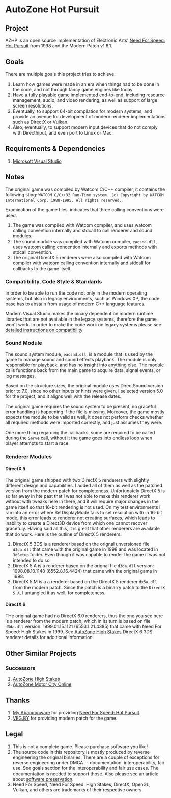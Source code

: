 # AutoZone Hot Pursuit

## Project
AZHP is an open source implementation of Electronic Arts' [Need For Speed: Hot Pursuit](https://en.wikipedia.org/wiki/Need_for_Speed_III:_Hot_Pursuit) from 1998 and the Modern Patch v1.6.1.

## Goals
There are multiple goals this project tries to achieve:
1. Learn how games were made in an era when things had to be done in the code, and not through fancy game engines like today.
2. Have a fully playable game implemented end-to-end, including resource management, audio, and video rendering, as well as support of large screen resolutions.
3. Eventually, to support 64-bit compilation for modern systems, and provide an avenue for development of modern renderer implementations such as DirectX or Vulkan.
4. Also, eventually, to support modern input devices that do not comply with DirectInput, and even port to Linux or Mac.

## Requirements & Dependencies
1. [Microsoft Visual Studio](https://visualstudio.microsoft.com/downloads/)

## Notes
The original game was compiled by Watcom C/C++ compiler, it contains the following sting: `WATCOM C/C++32 Run-Time system. (c) Copyright by WATCOM International Corp. 1988-1995. All rights reserved.`.

Examination of the game files, indicates that three calling conventions were used.
1. The game was compiled with Watcom compiler, and uses watcom calling convention internally and stdcall to call renderer and sound modules.
2. The sound module was compiled with Watcom compiler, `eacsnd.dll`, uses watcom calling concention internally and exports methods with stdcall convention.
3. The original DirectX 5 renderers were also compiled with Watcom compiler with watcom calling convention internally and stdcall for callbacks to the game itself.

### Compatibility, Code Style & Standards
In order to be able to run the code not only in the modern operating systems, but also in legacy environments, such as Windows XP, the code base has to abstain from usage of modern C++ language features.

Modern Visual Studio makes the binary dependent on modern runtime libraries that are not available in the legacy systems, therefore the game won't work. In order to make the code work on legacy systems please see [detailed instructions on compatibility](COMPATIBILITY.MD)

### Sound Module
The sound system module, `eacsnd.dll`, is a module that is used by the game to manage sound and sound effects playback. The module is only responsible for playback, and has no insight into anything else. The module calls functions back from the main game to acquire data, signal events, or log messages.

Based on the structure sizes, the original module uses DirectSound version prior to 7.0, since no other inputs or hints were given, I selected version 5.0 for the project, and it aligns well with the release dates.

The original game requires the sound system to be present, no graceful error handling is happening if the file is missing. Moreover, the game mostly expects the module to be valid as well, it does not perform checks whether all required methods were imported correctly, and just assumes they were.

One more thing regarding the callbacks, some are required to be called during the `Serve` call, without it the game goes into endless loop when player attempts to start a race.

### Renderer Modules
#### DirectX 5
The original game shipped with two DirectX 5 renderers with slightly different design and capabilities. I added all of them as well as the patched version from the modern patch for completeness. Unfortunately DirectX 5 is so far away in hte past that I was not able to make this renderer work without with tweaks here in there, and it will require major changes in the game itself so that 16-bit rendering is not used. On my test environments I ran into an error where SetDisplayMode fails to set resolution with in 16-bit mode, this error leads to renderer not creating surfaces, which leads to inability to create a Direct3D device from which one cannot recover gracefuly. Having said all this, it is great that other renderers are available that do work. Here is the outline of DirectX 5 renderers:

1. DirectX 5 3DS is a renderer based on the orignal unversioned file `d3da.dll` that came with the original game in 1998 and was located in `3dSetup` folder. Even though it was capable to render the game it was not intended to do so.
2. DirectX 5 A is a renderer based on the orignal file `d3da.dll` version: 1998.08.10.1148 (6552.8.16.4424) that came with the original game in 1998.
3. DirectX 5 M is a a renderer based on the DirectX 5 renderer `dx5a.dll` from the modern patch. Since the patch is a binarry patch to the `DirectX 5 A`, I untangled it as well, for completeness.
#### DirectX 6
THe original game had no DirectX 6.0 renderers, thus the one you see here is a renderer from the modern patch, which in its turn is based on file `d3da.dll` version: 1999.01.15.1121 (6553.1.21.4385) that came with Need For Speed: High Stakes in 1999. See [AutoZone High Stakes](https://github.com/americusmaximus/AZHS) DirectX 6 3DS renderer details for additional information.


## Other Similar Projects
### Successors
1. [AutoZone High Stakes](https://github.com/americusmaximus/AZHS)
2. [AutoZone Motor City Online](https://github.com/americusmaximus/AZMCO)

## Thanks
1. [My Abandonware](https://www.myabandonware.com/) for providing [Need For Speed: Hot Pursuit](https://www.myabandonware.com/game/need-for-speed-iii-hot-pursuit-a4b).
3. [VEG.BY](https://veg.by/en/projects/nfs3/) for providing modern patch for the game.

## Legal
1. This is not a complete game. Please purchase software you like!
2. The source code in this repository is mostly produced by reverse engineering the original binaries. There are a couple of exceptions for reverse engineering under DMCA -- documentation, interoperability, fair use. See goals section for the interoperability and fair use cases. The documentation is needed to support those. Also please see an article about [software preservation](https://en.wikipedia.org/wiki/Digital_preservation).
3. Need For Speed, Need For Speed: High Stakes, DirectX, OpenGL, Vulkan, and others are trademarks of their respective owners.


